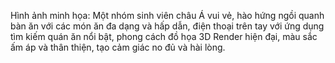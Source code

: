 Hình ảnh minh họa: Một nhóm sinh viên châu Á vui vẻ, hào hứng ngồi quanh bàn ăn với các món ăn đa dạng và hấp dẫn, điện thoại trên tay với ứng dụng tìm kiếm quán ăn nổi bật, phong cách đồ họa 3D Render hiện đại, màu sắc ấm áp và thân thiện, tạo cảm giác no đủ và hài lòng.